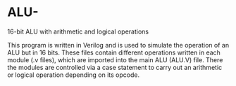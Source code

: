 # ALU-
16-bit ALU with arithmetic and logical operations 

This program is written in Verilog and is used to simulate the operation of an ALU but in 16 bits. 
These files contain different operations written in each module (.v files), which are imported into the main ALU (ALU.V) file. 
There the modules are controlled via a case statement to carry out an arithmetic or logical operation depending on its opcode.  
